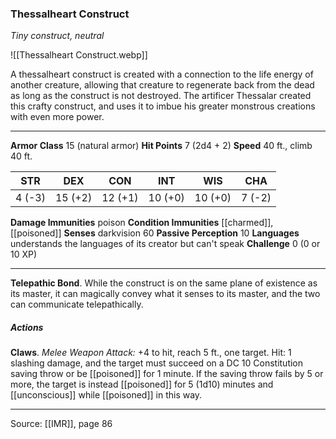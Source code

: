 ### Thessalheart Construct
_Tiny construct, neutral_

![[Thessalheart Construct.webp]]

A thessalheart construct is created with a connection to the life energy of another creature, allowing that creature to regenerate back from the dead as long as the construct is not destroyed. The artificer Thessalar created this crafty construct, and uses it to imbue his greater monstrous creations with even more power.






---

**Armor Class** 15 (natural armor)
**Hit Points** 7 (2d4 + 2)
**Speed** 40 ft., climb 40 ft.

| STR     | DEX     | CON     | INT     | WIS     | CHA     |
|---------|---------|---------|---------|---------|---------|
| 4 (-3) | 15 (+2) | 12 (+1) | 10 (+0) | 10 (+0) | 7 (-2) |

**Damage Immunities** poison
**Condition Immunities** [[charmed]], [[poisoned]]
**Senses** darkvision 60
**Passive Perception** 10
**Languages** understands the languages of its creator but can't speak
**Challenge** 0 (0 or 10 XP)

---

**Telepathic Bond**. While the construct is on the same plane of existence as its master, it can magically convey what it senses to its master, and the two can communicate telepathically.

##### Actions
**Claws**. _Melee Weapon Attack:_ +4 to hit, reach 5 ft., one target. Hit: 1 slashing damage, and the target must succeed on a DC 10 Constitution saving throw or be [[poisoned]] for 1 minute. If the saving throw fails by 5 or more, the target is instead [[poisoned]] for 5 (1d10) minutes and [[unconscious]] while [[poisoned]] in this way.


---

Source: [[IMR]], page 86